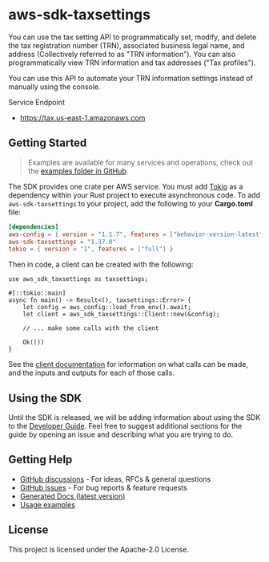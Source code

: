 # aws-sdk-taxsettings

You can use the tax setting API to programmatically set, modify, and delete the tax registration number (TRN), associated business legal name, and address (Collectively referred to as "TRN information"). You can also programmatically view TRN information and tax addresses ("Tax profiles").

You can use this API to automate your TRN information settings instead of manually using the console.

Service Endpoint
  - https://tax.us-east-1.amazonaws.com

## Getting Started

> Examples are available for many services and operations, check out the
> [examples folder in GitHub](https://github.com/awslabs/aws-sdk-rust/tree/main/examples).

The SDK provides one crate per AWS service. You must add [Tokio](https://crates.io/crates/tokio)
as a dependency within your Rust project to execute asynchronous code. To add `aws-sdk-taxsettings` to
your project, add the following to your **Cargo.toml** file:

```toml
[dependencies]
aws-config = { version = "1.1.7", features = ["behavior-version-latest"] }
aws-sdk-taxsettings = "1.37.0"
tokio = { version = "1", features = ["full"] }
```

Then in code, a client can be created with the following:

```rust,no_run
use aws_sdk_taxsettings as taxsettings;

#[::tokio::main]
async fn main() -> Result<(), taxsettings::Error> {
    let config = aws_config::load_from_env().await;
    let client = aws_sdk_taxsettings::Client::new(&config);

    // ... make some calls with the client

    Ok(())
}
```

See the [client documentation](https://docs.rs/aws-sdk-taxsettings/latest/aws_sdk_taxsettings/client/struct.Client.html)
for information on what calls can be made, and the inputs and outputs for each of those calls.

## Using the SDK

Until the SDK is released, we will be adding information about using the SDK to the
[Developer Guide](https://docs.aws.amazon.com/sdk-for-rust/latest/dg/welcome.html). Feel free to suggest
additional sections for the guide by opening an issue and describing what you are trying to do.

## Getting Help

* [GitHub discussions](https://github.com/awslabs/aws-sdk-rust/discussions) - For ideas, RFCs & general questions
* [GitHub issues](https://github.com/awslabs/aws-sdk-rust/issues/new/choose) - For bug reports & feature requests
* [Generated Docs (latest version)](https://awslabs.github.io/aws-sdk-rust/)
* [Usage examples](https://github.com/awslabs/aws-sdk-rust/tree/main/examples)

## License

This project is licensed under the Apache-2.0 License.

